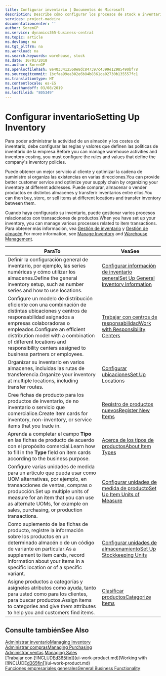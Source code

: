 ```yaml
---
title: Configurar inventario | Documentos de Microsoft
description: Describe cómo configurar los procesos de stock e inventario, incluidas las rutas de transferencia y ubicaciones, como los almacenes.
services: project-madeira
documentationcenter: ''
author: SorenGP
ms.service: dynamics365-business-central
ms.topic: article
ms.devlang: na
ms.tgt_pltfrm: na
ms.workload: na
ms.search.keywords: warehouse, stock
ms.date: 10/01/2018
ms.author: SorenGP
ms.openlocfilehash: 8e4033412560e8dc847397c4399e12985490bf78
ms.sourcegitcommit: 1bcfaa99ea302e6b84b8361ca02730b135557fc1
ms.translationtype: HT
ms.contentlocale: es-ES
ms.lasthandoff: 03/08/2019
ms.locfileid: "805349"
---
```

# <a name="setting-up-inventory"></a><span data-ttu-id="ff4a8-103">Configurar inventario</span><span class="sxs-lookup"><span data-stu-id="ff4a8-103">Setting Up Inventory</span></span>
<span data-ttu-id="ff4a8-104">Para poder administrar la actividad de un almacén y los costes de inventario, debe configurar las reglas y valores que definen las políticas de inventario de la empresa.</span><span class="sxs-lookup"><span data-stu-id="ff4a8-104">Before you can manage warehouse activities and inventory costing, you must configure the rules and values that define the company's inventory policies.</span></span>

<span data-ttu-id="ff4a8-105">Puede obtener un mejor servicio al cliente y optimizar la cadena de suministro si organiza las existencias en varias direcciones.</span><span class="sxs-lookup"><span data-stu-id="ff4a8-105">You can provide better customer service and optimize your supply chain by organizing your inventory at different addresses.</span></span> <span data-ttu-id="ff4a8-106">Puede comprar, almacenar o vender productos en distintos almacenes y transferir inventarios entre ellos.</span><span class="sxs-lookup"><span data-stu-id="ff4a8-106">You can then buy, store, or sell items at different locations and transfer inventory between them.</span></span>

<span data-ttu-id="ff4a8-107">Cuando haya configurado su inventario, puede gestionar varios procesos relacionados con transacciones de productos.</span><span class="sxs-lookup"><span data-stu-id="ff4a8-107">When you have set up your inventory, you can manage various processes related to item transactions.</span></span> <span data-ttu-id="ff4a8-108">Para obtener más información, vea [Gestión de inventario](inventory-manage-inventory.md) y [Gestión de almacén](warehouse-manage-warehouse.md).</span><span class="sxs-lookup"><span data-stu-id="ff4a8-108">For more information, see [Manage Inventory](inventory-manage-inventory.md) and [Warehouse Management](warehouse-manage-warehouse.md).</span></span>

| <span data-ttu-id="ff4a8-109">Para</span><span class="sxs-lookup"><span data-stu-id="ff4a8-109">To</span></span> | <span data-ttu-id="ff4a8-110">Vea</span><span class="sxs-lookup"><span data-stu-id="ff4a8-110">See</span></span> |
| --- | --- |
| <span data-ttu-id="ff4a8-111">Definir la configuración general de inventario, por ejemplo, las series numéricas y cómo utilizar los almacenes.</span><span class="sxs-lookup"><span data-stu-id="ff4a8-111">Define the general inventory setup, such as number series and how to use locations.</span></span> |[<span data-ttu-id="ff4a8-112">Configurar información de inventario general</span><span class="sxs-lookup"><span data-stu-id="ff4a8-112">Set Up General Inventory Information</span></span>](inventory-how-setup-general.md) |
|<span data-ttu-id="ff4a8-113">Configure un modelo de distribución eficiente con una combinación de distintas ubicaciones y centros de responsabilidad asignados a empresas colaboradoras o empleados.</span><span class="sxs-lookup"><span data-stu-id="ff4a8-113">Configure an efficient distribution model with a combination of different locations and responsibility centers assigned to business partners or employees.</span></span>|[<span data-ttu-id="ff4a8-114">Trabajar con centros de responsabilidad</span><span class="sxs-lookup"><span data-stu-id="ff4a8-114">Work with Responsibility Centers</span></span>](inventory-responsibility-centers.md)|
| <span data-ttu-id="ff4a8-115">Organizar su inventario en varios almacenes, incluidas las rutas de transferencia.</span><span class="sxs-lookup"><span data-stu-id="ff4a8-115">Organize your inventory at multiple locations, including transfer routes.</span></span> |[<span data-ttu-id="ff4a8-116">Configurar ubicaciones</span><span class="sxs-lookup"><span data-stu-id="ff4a8-116">Set Up Locations</span></span>](inventory-how-register-new-items.md) |
| <span data-ttu-id="ff4a8-117">Cree fichas de producto para los productos de inventario, de no inventario o servicio que comercialice.</span><span class="sxs-lookup"><span data-stu-id="ff4a8-117">Create item cards for inventory, non-inventory, or service items that you trade in.</span></span> |[<span data-ttu-id="ff4a8-118">Registro de productos nuevos</span><span class="sxs-lookup"><span data-stu-id="ff4a8-118">Register New Items</span></span>](inventory-how-register-new-items.md) |
|<span data-ttu-id="ff4a8-119">Aprenda a completar el campo **Tipo** en las fichas de producto de acuerdo con el propósito comercial.</span><span class="sxs-lookup"><span data-stu-id="ff4a8-119">Learn how to fill in the **Type** field on item cards according to the business purpose.</span></span>|[<span data-ttu-id="ff4a8-120">Acerca de los tipos de productos</span><span class="sxs-lookup"><span data-stu-id="ff4a8-120">About Item Types</span></span>](inventory-about-item-types.md)| 
|<span data-ttu-id="ff4a8-121">Configure varias unidades de medida para un artículo que pueda usar como UOM alternativas, por ejemplo, en transacciones de ventas, compras o producción.</span><span class="sxs-lookup"><span data-stu-id="ff4a8-121">Set up multiple units of measure for an item that you can use as alternate UOMs, for example on sales, purchasing, or production transactions.</span></span>|[<span data-ttu-id="ff4a8-122">Configurar unidades de medida de producto</span><span class="sxs-lookup"><span data-stu-id="ff4a8-122">Set Up Item Units of Measure</span></span>](inventory-how-setup-units-of-measure.md)|
|<span data-ttu-id="ff4a8-123">Como suplemento de las fichas de producto, registre la información sobre los productos en un determinado almacén o de un código de variante en particular.</span><span class="sxs-lookup"><span data-stu-id="ff4a8-123">As a supplement to item cards, record information about your items in a specific location or of a specific variant.</span></span>|[<span data-ttu-id="ff4a8-124">Configurar unidades de almacenamiento</span><span class="sxs-lookup"><span data-stu-id="ff4a8-124">Set Up Stockkeeping Units</span></span>](inventory-how-to-set-up-stockkeeping-units.md)|
| <span data-ttu-id="ff4a8-125">Asigne productos a categorías y asígneles atributos como ayuda, tanto para usted como para los clientes, para buscar productos.</span><span class="sxs-lookup"><span data-stu-id="ff4a8-125">Assign items to categories and give them attributes to help you and customers find items.</span></span> |[<span data-ttu-id="ff4a8-126">Clasificar productos</span><span class="sxs-lookup"><span data-stu-id="ff4a8-126">Categorize Items</span></span>](inventory-how-categorize-items.md) |

## <a name="see-also"></a><span data-ttu-id="ff4a8-127">Consulte también</span><span class="sxs-lookup"><span data-stu-id="ff4a8-127">See Also</span></span>
[<span data-ttu-id="ff4a8-128">Administrar inventario</span><span class="sxs-lookup"><span data-stu-id="ff4a8-128">Managing Inventory</span></span>](inventory-manage-inventory.md)  
[<span data-ttu-id="ff4a8-129">Administrar compras</span><span class="sxs-lookup"><span data-stu-id="ff4a8-129">Managing Purchasing</span></span>](purchasing-manage-purchasing.md)  
<span data-ttu-id="ff4a8-130">[Administrar ventas](sales-manage-sales.md)  </span><span class="sxs-lookup"><span data-stu-id="ff4a8-130">[Managing Sales](sales-manage-sales.md)  </span></span>  
<span data-ttu-id="ff4a8-131">[Trabajar con [!INCLUDE[d365fin](includes/d365fin_md.md)]](ui-work-product.md)</span><span class="sxs-lookup"><span data-stu-id="ff4a8-131">[Working with [!INCLUDE[d365fin](includes/d365fin_md.md)]](ui-work-product.md)</span></span>  
[<span data-ttu-id="ff4a8-132">Funciones empresariales generales</span><span class="sxs-lookup"><span data-stu-id="ff4a8-132">General Business Functionality</span></span>](ui-across-business-areas.md)
